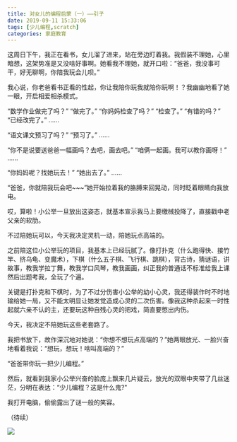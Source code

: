 ```yaml
---
title: 对女儿的编程启蒙（一）——引子
date: 2019-09-11 15:33:06
tags: [少儿编程,scratch]
categories: 家庭教育
---
```

这周日下午，我正在看书，女儿溜了进来，站在旁边盯着我。我假装不理她，心里暗想，这架势准是又没啥好事啊。她看我不理她，就开口啦：“爸爸，我没事可干，好无聊啊，你陪我玩会儿呗。”

我心说，你老爸看书正看的性起，你让我陪你玩我就陪你玩啊！？我幽幽地看了她一眼，开启相爱相杀模式。

“数学作业做完了吗？”
“做完了。”
“你妈妈检查了吗？”
“检查了。”
“有错的吗？”
“已经改完了。”
……

“语文课文预习了吗？”
“预习了。”
……

“你不是说要送爸爸一幅画吗？去吧，画去吧。”
“咱俩一起画。我可以教你画呀！”
……

“你妈妈呢？找她玩去！”
“她出去了。”
……

“爸爸，你就陪我玩会吧~~~”她开始拉着我的胳膊来回晃动，同时眨着眼睛向我放电。

哎，算啦！小公举一旦放出这姿态，就基本宣示我马上要缴械投降了，直接戳中老父亲的软肋。

不过陪她玩可以，今天我决定灵机一动，陪她玩点高端的。

之前陪这位小公举玩的项目，我基本上已经玩腻了。像打扑克（什么跑得快、接竹竿、挤乌龟、变魔术），下棋（什么五子棋、飞行棋、跳棋），背古诗，猜谜语，讲故事，教我学拉丁舞，教我学口风琴，教我画画，纠正我的普通话不标准给我上课然后出题考我，全玩了个遍。

关键是打扑克和下棋时，为了不过分伤害小公举的幼小心灵，我还得装作时不时地输给她一局，又不能太明显让她发觉造成心灵的二次伤害。像我这种杀起来一时性起就六亲不认的主，还要玩这种自残心灵的把戏，简直要憋出内伤。

今天，我决定不陪她玩这些老套路了。

我把书放下，故作深沉地对她说：“你想不想玩点高端的？”她两眼放光、一脸兴奋地看着我说：“想玩，想玩！啥叫高端的？”

“爸爸带你玩一把少儿编程。”

然后，就看到我家小公举兴奋的脸庞上飘来几片疑云，放光的双眼中夹带了几丝迷茫，分明在表达：“少儿编程？这是什么鬼?"

我打开电脑，偷偷露出了谜一般的笑容。

（待续）

![](http://ewangplay.github.io/images/wechat-public-account.jpg)

